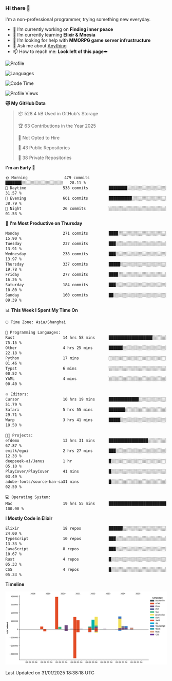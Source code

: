 ### Hi there 👋

I'm a non-professional programmer, trying something new everyday.

<!--
**dyzdyz010/dyzdyz010** is a ✨ _special_ ✨ repository because its `README.md` (this file) appears on your GitHub profile.
-->

- 🔭 I’m currently working on **Finding inner peace**
- 🌱 I’m currently learning **Elixir & Mnesia**
- 🤔 I’m looking for help with **MMORPG game server infrustructure**
- 💬 Ask me about [Anything](https://github.com/dyzdyz010/dyzdyz010/issues)
- 📫 How to reach me: **Look left of this page⬅️**

<!-- - 👯 I’m looking to collaborate on
- 😄 Pronouns: ...
- ⚡ Fun fact: ...
 -->
 
![Profile](https://github-readme-stats.vercel.app/api?username=dyzdyz010&count_private=true&show_icons=true&theme=dracula)

![Languages](https://github-readme-stats.vercel.app/api/top-langs/?username=dyzdyz010&layout=compact&theme=dracula)

<!--START_SECTION:waka-->
![Code Time](http://img.shields.io/badge/Code%20Time-1%2C892%20hrs%2015%20mins-blue)

![Profile Views](http://img.shields.io/badge/Profile%20Views-2-blue)

**🐱 My GitHub Data** 

> 📦 528.4 kB Used in GitHub's Storage 
 > 
> 🏆 63 Contributions in the Year 2025
 > 
> 🚫 Not Opted to Hire
 > 
> 📜 43 Public Repositories 
 > 
> 🔑 38 Private Repositories 
 > 
**I'm an Early 🐤** 

```text
🌞 Morning                479 commits         ███████░░░░░░░░░░░░░░░░░░   28.11 % 
🌆 Daytime                538 commits         ████████░░░░░░░░░░░░░░░░░   31.57 % 
🌃 Evening                661 commits         ██████████░░░░░░░░░░░░░░░   38.79 % 
🌙 Night                  26 commits          ░░░░░░░░░░░░░░░░░░░░░░░░░   01.53 % 
```
📅 **I'm Most Productive on Thursday** 

```text
Monday                   271 commits         ████░░░░░░░░░░░░░░░░░░░░░   15.90 % 
Tuesday                  237 commits         ███░░░░░░░░░░░░░░░░░░░░░░   13.91 % 
Wednesday                238 commits         ███░░░░░░░░░░░░░░░░░░░░░░   13.97 % 
Thursday                 337 commits         █████░░░░░░░░░░░░░░░░░░░░   19.78 % 
Friday                   277 commits         ████░░░░░░░░░░░░░░░░░░░░░   16.26 % 
Saturday                 184 commits         ███░░░░░░░░░░░░░░░░░░░░░░   10.80 % 
Sunday                   160 commits         ██░░░░░░░░░░░░░░░░░░░░░░░   09.39 % 
```


📊 **This Week I Spent My Time On** 

```text
🕑︎ Time Zone: Asia/Shanghai

💬 Programming Languages: 
Rust                     14 hrs 58 mins      ███████████████████░░░░░░   75.15 % 
Other                    4 hrs 25 mins       ██████░░░░░░░░░░░░░░░░░░░   22.18 % 
Python                   17 mins             ░░░░░░░░░░░░░░░░░░░░░░░░░   01.46 % 
Typst                    6 mins              ░░░░░░░░░░░░░░░░░░░░░░░░░   00.52 % 
YAML                     4 mins              ░░░░░░░░░░░░░░░░░░░░░░░░░   00.40 % 

🔥 Editors: 
Cursor                   10 hrs 19 mins      █████████████░░░░░░░░░░░░   51.79 % 
Safari                   5 hrs 55 mins       ███████░░░░░░░░░░░░░░░░░░   29.71 % 
Warp                     3 hrs 41 mins       █████░░░░░░░░░░░░░░░░░░░░   18.50 % 

🐱‍💻 Projects: 
efdemo                   13 hrs 31 mins      █████████████████░░░░░░░░   67.87 % 
emilk/egui               2 hrs 27 mins       ███░░░░░░░░░░░░░░░░░░░░░░   12.33 % 
deepseek-ai/Janus        1 hr                █░░░░░░░░░░░░░░░░░░░░░░░░   05.10 % 
PlayCover/PlayCover      41 mins             █░░░░░░░░░░░░░░░░░░░░░░░░   03.49 % 
adobe-fonts/source-han-sa31 mins             █░░░░░░░░░░░░░░░░░░░░░░░░   02.59 % 

💻 Operating System: 
Mac                      19 hrs 55 mins      █████████████████████████   100.00 % 
```

**I Mostly Code in Elixir** 

```text
Elixir                   18 repos            ██████░░░░░░░░░░░░░░░░░░░   24.00 % 
TypeScript               10 repos            ███░░░░░░░░░░░░░░░░░░░░░░   13.33 % 
JavaScript               8 repos             ███░░░░░░░░░░░░░░░░░░░░░░   10.67 % 
Rust                     4 repos             █░░░░░░░░░░░░░░░░░░░░░░░░   05.33 % 
CSS                      4 repos             █░░░░░░░░░░░░░░░░░░░░░░░░   05.33 % 
```



**Timeline**

![Lines of Code chart](https://raw.githubusercontent.com/dyzdyz010/dyzdyz010/master/assets/bar_graph.png)


 Last Updated on 31/01/2025 18:38:18 UTC
<!--END_SECTION:waka-->

